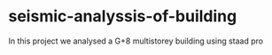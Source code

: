 # seismic-analyssis-of-building
In this project we analysed a G+8 multistorey building using staad pro

